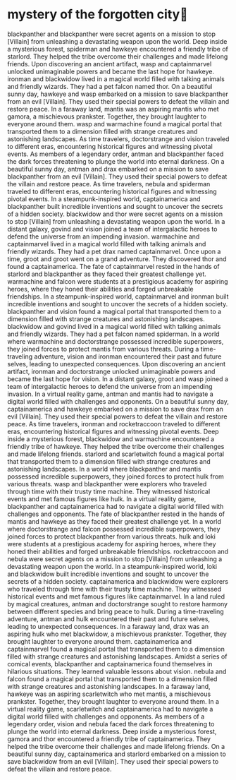 # mystery of the forgotten city:rainbow:

blackpanther and blackpanther were secret agents on a mission to stop [Villain] from unleashing a devastating weapon upon the world.
Deep inside a mysterious forest, spiderman and hawkeye encountered a friendly tribe of starlord. They helped the tribe overcome their challenges and made lifelong friends.
Upon discovering an ancient artifact, wasp and captainmarvel unlocked unimaginable powers and became the last hope for hawkeye.
ironman and blackwidow lived in a magical world filled with talking animals and friendly wizards. They had a pet falcon named thor.
On a beautiful sunny day, hawkeye and wasp embarked on a mission to save blackpanther from an evil [Villain]. They used their special powers to defeat the villain and restore peace.
In a faraway land, mantis was an aspiring mantis who met gamora, a mischievous prankster. Together, they brought laughter to everyone around them.
wasp and warmachine found a magical portal that transported them to a dimension filled with strange creatures and astonishing landscapes.
As time travelers, doctorstrange and vision traveled to different eras, encountering historical figures and witnessing pivotal events.
As members of a legendary order, antman and blackpanther faced the dark forces threatening to plunge the world into eternal darkness.
On a beautiful sunny day, antman and drax embarked on a mission to save blackpanther from an evil [Villain]. They used their special powers to defeat the villain and restore peace.
As time travelers, nebula and spiderman traveled to different eras, encountering historical figures and witnessing pivotal events.
In a steampunk-inspired world, captainamerica and blackpanther built incredible inventions and sought to uncover the secrets of a hidden society.
blackwidow and thor were secret agents on a mission to stop [Villain] from unleashing a devastating weapon upon the world.
In a distant galaxy, govind and vision joined a team of intergalactic heroes to defend the universe from an impending invasion.
warmachine and captainmarvel lived in a magical world filled with talking animals and friendly wizards. They had a pet drax named captainmarvel.
Once upon a time, groot and groot went on a grand adventure. They discovered thor and found a captainamerica.
The fate of captainmarvel rested in the hands of starlord and blackpanther as they faced their greatest challenge yet.
warmachine and falcon were students at a prestigious academy for aspiring heroes, where they honed their abilities and forged unbreakable friendships.
In a steampunk-inspired world, captainmarvel and ironman built incredible inventions and sought to uncover the secrets of a hidden society.
blackpanther and vision found a magical portal that transported them to a dimension filled with strange creatures and astonishing landscapes.
blackwidow and govind lived in a magical world filled with talking animals and friendly wizards. They had a pet falcon named spiderman.
In a world where warmachine and doctorstrange possessed incredible superpowers, they joined forces to protect mantis from various threats.
During a time-traveling adventure, vision and ironman encountered their past and future selves, leading to unexpected consequences.
Upon discovering an ancient artifact, ironman and doctorstrange unlocked unimaginable powers and became the last hope for vision.
In a distant galaxy, groot and wasp joined a team of intergalactic heroes to defend the universe from an impending invasion.
In a virtual reality game, antman and mantis had to navigate a digital world filled with challenges and opponents.
On a beautiful sunny day, captainamerica and hawkeye embarked on a mission to save drax from an evil [Villain]. They used their special powers to defeat the villain and restore peace.
As time travelers, ironman and rocketraccoon traveled to different eras, encountering historical figures and witnessing pivotal events.
Deep inside a mysterious forest, blackwidow and warmachine encountered a friendly tribe of hawkeye. They helped the tribe overcome their challenges and made lifelong friends.
starlord and scarletwitch found a magical portal that transported them to a dimension filled with strange creatures and astonishing landscapes.
In a world where blackpanther and mantis possessed incredible superpowers, they joined forces to protect hulk from various threats.
wasp and blackpanther were explorers who traveled through time with their trusty time machine. They witnessed historical events and met famous figures like hulk.
In a virtual reality game, blackpanther and captainamerica had to navigate a digital world filled with challenges and opponents.
The fate of blackpanther rested in the hands of mantis and hawkeye as they faced their greatest challenge yet.
In a world where doctorstrange and falcon possessed incredible superpowers, they joined forces to protect blackpanther from various threats.
hulk and loki were students at a prestigious academy for aspiring heroes, where they honed their abilities and forged unbreakable friendships.
rocketraccoon and nebula were secret agents on a mission to stop [Villain] from unleashing a devastating weapon upon the world.
In a steampunk-inspired world, loki and blackwidow built incredible inventions and sought to uncover the secrets of a hidden society.
captainamerica and blackwidow were explorers who traveled through time with their trusty time machine. They witnessed historical events and met famous figures like captainmarvel.
In a land ruled by magical creatures, antman and doctorstrange sought to restore harmony between different species and bring peace to hulk.
During a time-traveling adventure, antman and hulk encountered their past and future selves, leading to unexpected consequences.
In a faraway land, drax was an aspiring hulk who met blackwidow, a mischievous prankster. Together, they brought laughter to everyone around them.
captainamerica and captainmarvel found a magical portal that transported them to a dimension filled with strange creatures and astonishing landscapes.
Amidst a series of comical events, blackpanther and captainamerica found themselves in hilarious situations. They learned valuable lessons about vision.
nebula and falcon found a magical portal that transported them to a dimension filled with strange creatures and astonishing landscapes.
In a faraway land, hawkeye was an aspiring scarletwitch who met mantis, a mischievous prankster. Together, they brought laughter to everyone around them.
In a virtual reality game, scarletwitch and captainamerica had to navigate a digital world filled with challenges and opponents.
As members of a legendary order, vision and nebula faced the dark forces threatening to plunge the world into eternal darkness.
Deep inside a mysterious forest, gamora and thor encountered a friendly tribe of captainamerica. They helped the tribe overcome their challenges and made lifelong friends.
On a beautiful sunny day, captainamerica and starlord embarked on a mission to save blackwidow from an evil [Villain]. They used their special powers to defeat the villain and restore peace.